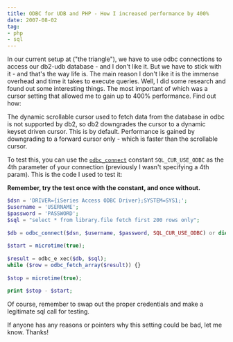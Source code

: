 ```yaml
---
title: ODBC for UDB and PHP - How I increased performance by 400%
date: 2007-08-02
tag:
- php
- sql
---
```

In our current setup at ("the triangle"), we have to use odbc connections to access our db2-udb database - and I don't like it.  But we have to stick with it - and that's the way life is.  The main reason I don't like it is the immense overhead and time it takes to execute queries.  Well, I did some research and found out some interesting things.  The most important of which was a cursor setting that allowed me to gain up to 400% performance.  Find out how:

<!--more-->

The dynamic scrollable cursor used to fetch data from the database in odbc is not supported by db2, so db2 downgrades the cursor to a dynamic keyset driven cursor.  This is by default.  Performance is gained by downgrading to a forward cursor only - which is faster than the scrollable cursor.

To test this, you can use the [`odbc_connect`](http://php.net/odbc_connect) constant `SQL_CUR_USE_ODBC` as the 4th parameter of your connection (previously I wasn't specifying a 4th param).  This is the code I used to test it:

**Remember, try the test once with the constant, and once without.**

```php
$dsn = 'DRIVER={iSeries Access ODBC Driver};SYSTEM=SYS1;';
$username = 'USERNAME';
$password = 'PASSWORD';
$sql = "select * from library.file fetch first 200 rows only";
 
$db = odbc_connect($dsn, $username, $password, SQL_CUR_USE_ODBC) or die(odbc_error());
 
$start = microtime(true);
 
$result = odbc_e xec($db, $sql);
while ($row = odbc_fetch_array($result)) {}
 
$stop = microtime(true);
 
print $stop - $start;
```

Of course, remember to swap out the proper credentials and make a legitimate sql call for testing.

If anyone has any reasons or pointers why this setting could be bad, let me know.  Thanks!
